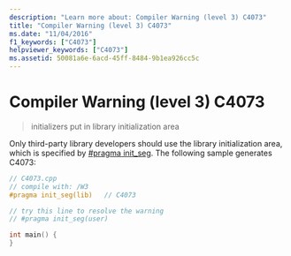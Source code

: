 ```yaml
---
description: "Learn more about: Compiler Warning (level 3) C4073"
title: "Compiler Warning (level 3) C4073"
ms.date: "11/04/2016"
f1_keywords: ["C4073"]
helpviewer_keywords: ["C4073"]
ms.assetid: 50081a6e-6acd-45ff-8484-9b1ea926cc5c
---
```

# Compiler Warning (level 3) C4073

> initializers put in library initialization area

Only third-party library developers should use the library initialization area, which is specified by [#pragma init_seg](../../preprocessor/init-seg.md). The following sample generates C4073:

```cpp
// C4073.cpp
// compile with: /W3
#pragma init_seg(lib)   // C4073

// try this line to resolve the warning
// #pragma init_seg(user)

int main() {
}
```
